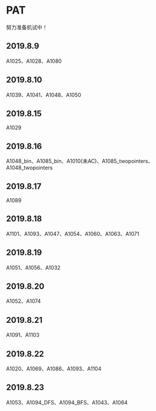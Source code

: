 # PAT

努力准备机试中！

## 2019.8.9

A1025、A1028、A1080

## 2019.8.10

A1039、A1041、A1048、A1050

## 2019.8.15

A1029

## 2019.8.16

A1048_bin、A1085_bin、A1010(未AC)、A1085_twopointers、A1048_twopointers

## 2019.8.17

A1089

## 2019.8.18

A1101、A1093、A1047、A1054、A1060、A1063、A1071

## 2019.8.19

A1051、A1056、A1032

## 2019.8.20

A1052、A1074

## 2019.8.21

A1091、A1103

## 2019.8.22

A1020、A1069、A1086、A1093、A1104

## 2019.8.23

A1053、A1094_DFS、A1094_BFS、A1043、A1064
